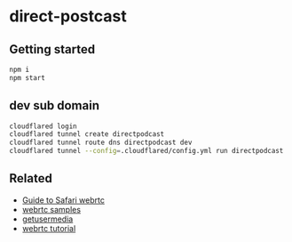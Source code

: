 # direct-postcast

## Getting started

```bash
npm i
npm start
```

## dev sub domain

```sh
cloudflared login
cloudflared tunnel create directpodcast
cloudflared tunnel route dns directpodcast dev
cloudflared tunnel --config=.cloudflared/config.yml run directpodcast
```


## Related

- [Guide to Safari webrtc](https://webrtchacks.com/guide-to-safari-webrtc/)
- [webrtc samples](https://webrtc.github.io/samples/)
- [getusermedia](https://github.com/webrtc/samples/blob/gh-pages/src/content/getusermedia/audio/js/main.js)
- [webrtc tutorial](https://codelabs.developers.google.com/codelabs/webrtc-web/#2)
